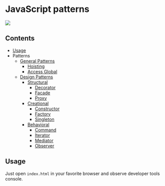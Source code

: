 # JavaScript patterns

![](http://img.shields.io/badge/status-in%20progress-green.svg?style=flat)


## Contents
- [Usage](#usage)
- Patterns
    - [General Patterns]()
        - [Hoisting]()
        - [Access Global]()
    - [Design Patterns]()
        - [Structural]()
            - [Decorator]()
            - [Facade]()
            - [Proxy]()
        - [Creational]()
            - [Constructor]()
            - [Factory]()
            - [Singleton]()
        - [Behavioral]()
            - [Command]()
            - [Iterator]()
            - [Mediator]()
            - [Observer]()


## Usage

Just open `index.html` in your favorite browser and observe developer tools console.
